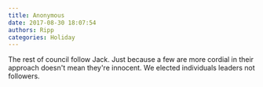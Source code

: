 ```yaml
---
title: Anonymous
date: 2017-08-30 18:07:54
authors: Ripp
categories: Holiday
---
```


 The rest of council follow Jack. Just because a few are more cordial in their approach doesn't mean they're innocent. We elected individuals leaders not followers.